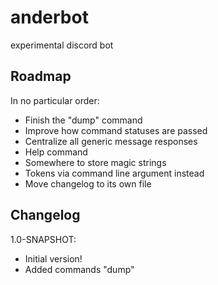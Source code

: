 # anderbot
experimental discord bot

## Roadmap
In no particular order:
- Finish the "dump" command
- Improve how command statuses are passed
- Centralize all generic message responses
- Help command
- Somewhere to store magic strings
- Tokens via command line argument instead
- Move changelog to its own file

## Changelog
1.0-SNAPSHOT:
 - Initial version!
 - Added commands "dump"